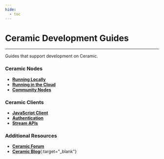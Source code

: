 ```yaml
---
hide:
  - toc
---
```


# **Ceramic Development Guides**
---

Guides that support development on Ceramic.

### **Ceramic Nodes**

-  [**Running Locally**](../build/cli/installation.md)
-  [**Running in the Cloud**](../run/nodes/nodes.md)
-  [**Community Nodes**](../run/nodes/available.md)

### **Ceramic Clients**

-  [**JavaScript Client**](../reference/core-clients/ceramic-http.md)
-  [**Authentication**](../reference/core-clients/did-jsonrpc.md)
-  [**Stream APIs**](../reference/stream-programs/tile-document.md)

### **Additional Resources**

- [**Ceramic Forum**](https://forum.ceramic.network)
- [**Ceramic Blog**](https://blog.ceramic.network){:target="\_blank"}
